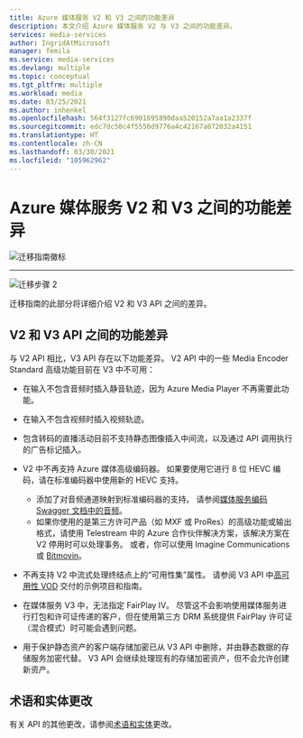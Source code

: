```yaml
---
title: Azure 媒体服务 V2 和 V3 之间的功能差异
description: 本文介绍 Azure 媒体服务 V2 与 V3 之间的功能差异。
services: media-services
author: IngridAtMicrosoft
manager: femila
ms.service: media-services
ms.devlang: multiple
ms.topic: conceptual
ms.tgt_pltfrm: multiple
ms.workload: media
ms.date: 03/25/2021
ms.author: inhenkel
ms.openlocfilehash: 564f3127fc6901695890daa520152a7aa1a2337f
ms.sourcegitcommit: edc7dc50c4f5550d9776a4c42167a872032a4151
ms.translationtype: HT
ms.contentlocale: zh-CN
ms.lasthandoff: 03/30/2021
ms.locfileid: "105962962"
---
```

# <a name="feature-gaps-between-azure-media-services-v2-and-v3"></a>Azure 媒体服务 V2 和 V3 之间的功能差异

![迁移指南徽标](./media/migration-guide/azure-media-services-logo-migration-guide.svg)

<hr color="#5ea0ef" size="10">

![迁移步骤 2](./media/migration-guide/steps-2.svg)

迁移指南的此部分将详细介绍 V2 和 V3 API 之间的差异。

## <a name="feature-gaps-between-v2-and-v3-apis"></a>V2 和 V3 API 之间的功能差异

与 V2 API 相比，V3 API 存在以下功能差异。 V2 API 中的一些 Media Encoder Standard 高级功能目前在 V3 中不可用：

- 在输入不包含音频时插入静音轨迹，因为 Azure Media Player 不再需要此功能。

- 在输入不包含视频时插入视频轨迹。

- 包含转码的直播活动目前不支持静态图像插入中间流，以及通过 API 调用执行的广告标记插入。

- V2 中不再支持 Azure 媒体高级编码器。 如果要使用它进行 8 位 HEVC 编码，请在标准编码器中使用新的 HEVC 支持。 
    - 添加了对音频通道映射到标准编码器的支持。  请参阅[媒体服务编码 Swagger 文档中的音频](https://github.com/Azure/azure-rest-api-specs/blob/master/specification/mediaservices/resource-manager/Microsoft.Media/stable/2020-05-01/Encoding.json)。
    - 如果你使用的是第三方许可产品（如 MXF 或 ProRes）的高级功能或输出格式，请使用 Telestream 中的 Azure 合作伙伴解决方案，该解决方案在 V2 停用时可以处理事务。 或者，你可以使用 Imagine Communications 或 [Bitmovin](http://bitmovin.com)。

- 不再支持 V2 中流式处理终结点上的“可用性集”属性。 请参阅 V3 API 中[高可用性 VOD](./architecture-high-availability-encoding-concept.md) 交付的示例项目和指南。

- 在媒体服务 V3 中，无法指定 FairPlay IV。 尽管这不会影响使用媒体服务进行打包和许可证传递的客户，但在使用第三方 DRM 系统提供 FairPlay 许可证（混合模式）时可能会遇到问题。

- 用于保护静态资产的客户端存储加密已从 V3 API 中删除，并由静态数据的存储服务加密代替。 V3 API 会继续处理现有的存储加密资产，但不会允许创建新资产。

## <a name="terminology-and-entity-changes"></a>术语和实体更改

有关 API 的其他更改，请参阅[术语和实体](migrate-v-2-v-3-differences-terminology.md)更改。
